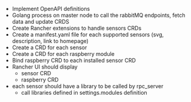 - Implement OpenAPI definitions
- Golang process on master node to call the rabbitMQ endpoints, fetch data and update CRDS
- Create Rancher extensions to handle sensors CRDs
- Create a manifest.yaml file for each supported sensors (svg, description, link to homepage)
- Create a CRD for each sensor
- Create a CRD for each raspberry module
- Bind raspberry CRD to each installed sensor CRD
- Rancher UI should display
  - sensor CRD
  - raspberry CRD
- each sensor should have a library to be called by rpc_server
  - call libraries defined in settings.modules definition